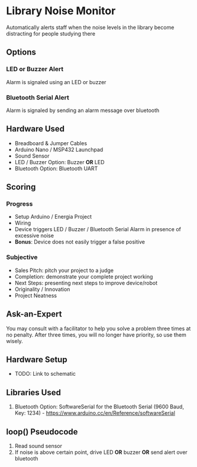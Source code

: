 # Library Noise Monitor
Automatically alerts staff when the noise levels in the library become distracting for people studying there

## Options

### LED or Buzzer Alert
Alarm is signaled using an LED or buzzer

### Bluetooth Serial Alert
Alarm is signaled by sending an alarm message over bluetooth

## Hardware Used
- Breadboard & Jumper Cables
- Arduino Nano / MSP432 Launchpad
- Sound Sensor
- LED / Buzzer Option: Buzzer **OR** LED
- Bluetooth Option: Bluetooth UART

## Scoring

### Progress
- Setup Arduino / Energia Project
- Wiring
- Device triggers LED / Buzzer / Bluetooth Serial Alarm in presence of excessive noise
- **Bonus**: Device does not easily trigger a false positive

### Subjective
- Sales Pitch: pitch your project to a judge
- Completion: demonstrate your complete project working
- Next Steps: presenting next steps to improve device/robot
- Originality / Innovation
- Project Neatness

## Ask-an-Expert
You may consult with a facilitator to help you solve a problem three times at no penalty. After three times, you will no longer have priority, so use them wisely.

## Hardware Setup
- TODO: Link to schematic

## Libraries Used
1. Bluetooth Option: SoftwareSerial for the Bluetooth Serial (9600 Baud, Key: 1234) - https://www.arduino.cc/en/Reference/softwareSerial

## loop() Pseudocode
1. Read sound sensor
2. If noise is above certain point, drive LED **OR** buzzer **OR** send alert over bluetooth
